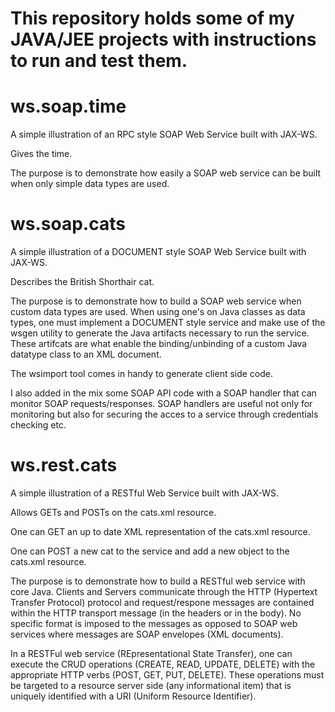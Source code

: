 # This repository holds some of my JAVA/JEE projects with instructions to run and test them. 

# ws.soap.time 

A simple illustration of an RPC style SOAP Web Service built with JAX-WS. 

Gives the time.

The purpose is to demonstrate how easily a SOAP web service can be built when only simple data types are used.

# ws.soap.cats 

A simple illustration of a DOCUMENT style SOAP Web Service built with JAX-WS.

Describes the British Shorthair cat.

The purpose is to demonstrate how to build a SOAP web service when custom data types are used. When using one's on Java classes as data types, one must implement a DOCUMENT style service and make use of the wsgen utility to generate the Java artifacts necessary to run the service. These artifcats are what enable the binding/unbinding of a custom Java datatype class to an XML document.

The wsimport tool comes in handy to generate client side code.

I also added in the mix some SOAP API code with a SOAP handler that can monitor SOAP requests/responses. SOAP handlers are useful not only for monitoring but also for securing the acces to a service through credentials checking etc.

# ws.rest.cats

A simple illustration of a RESTful Web Service built with JAX-WS. 

Allows GETs and POSTs on the cats.xml resource.

One can GET an up to date XML representation of the cats.xml resource.

One can POST a new cat to the service and add a new object to the cats.xml resource.

The purpose is to demonstrate how to build a RESTful web service with core Java. Clients and Servers communicate through the HTTP (Hypertext Transfer Protocol) protocol and request/respone messages are contained within the HTTP transport message (in the headers or in the body). No specific format is imposed to the messages as opposed to SOAP web services where messages are SOAP envelopes (XML documents).

In a RESTFul web service (REpresentational State Transfer), one can execute the CRUD operations (CREATE, READ, UPDATE, DELETE) with the appropriate HTTP verbs (POST, GET, PUT, DELETE). These operations must be targeted to a resource server side (any informational item) that is uniquely identified with a URI (Uniform Resource Identifier).

